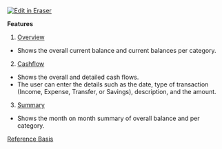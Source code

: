 <p><a target="_blank" href="https://app.eraser.io/workspace/croRb3mUFHaR6QwGWjhM" id="edit-in-eraser-github-link"><img alt="Edit in Eraser" src="https://firebasestorage.googleapis.com/v0/b/second-petal-295822.appspot.com/o/images%2Fgithub%2FOpen%20in%20Eraser.svg?alt=media&amp;token=968381c8-a7e7-472a-8ed6-4a6626da5501"></a></p>

**Features**

1. [﻿Overview](https://app.eraser.io/workspace/croRb3mUFHaR6QwGWjhM?elements=l5YrZBvh1GjOKJV-A5zzrg)
- Shows the overall current balance and current balances per category.
2. [﻿Cashflow](https://app.eraser.io/workspace/croRb3mUFHaR6QwGWjhM?elements=eAioh7IvW-KkL4r34pw4Kw)
- Shows the overall and detailed cash flows.
- The user can enter the details such as the date, type of transaction (Income, Expense, Transfer, or Savings), description, and the amount.
3. [﻿Summary](https://app.eraser.io/workspace/croRb3mUFHaR6QwGWjhM?elements=kYMSk_I0h-RXje5D6MledQ)
- Shows the month on month summary of overall balance and per category.


[﻿Reference Basis](https://docs.google.com/spreadsheets/d/1CXZkegW45mJvtr2K-feWnrMygkblvWfD/edit?usp=sharing&ouid=100412646557513400694&rtpof=true&sd=true) 





<!--- Eraser file: https://app.eraser.io/workspace/croRb3mUFHaR6QwGWjhM --->